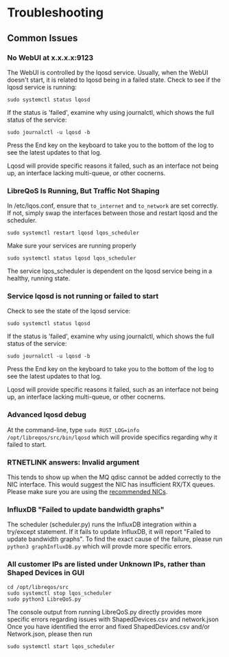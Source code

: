 # Troubleshooting

## Common Issues

### No WebUI at x.x.x.x:9123

The WebUI is controlled by the lqosd service. Usually, when the WebUI doesn't start, it is related to lqosd being in a failed state.
Check to see if the lqosd service is running:
```
sudo systemctl status lqosd
```

If the status is 'failed', examine why using journalctl, which shows the full status of the service:
```
sudo journalctl -u lqosd -b
```
Press the End key on the keyboard to take you to the bottom of the log to see the latest updates to that log.

Lqosd will provide specific reasons it failed, such as an interface not being up, an interface lacking multi-queue, or other cocnerns.

### LibreQoS Is Running, But Traffic Not Shaping

In /etc/lqos.conf, ensure that `to_internet` and `to_network` are set correctly. If not, simply swap the interfaces between those and restart lqosd and the scheduler.

```
sudo systemctl restart lqosd lqos_scheduler
```

Make sure your services are running properly

```
sudo systemctl status lqosd lqos_scheduler
```

The service lqos_scheduler is dependent on the lqosd service being in a healthy, running state.

### Service lqosd is not running or failed to start

Check to see the state of the lqosd service:
```
sudo systemctl status lqosd
```

If the status is 'failed', examine why using journalctl, which shows the full status of the service:
```
sudo journalctl -u lqosd -b
```
Press the End key on the keyboard to take you to the bottom of the log to see the latest updates to that log.

Lqosd will provide specific reasons it failed, such as an interface not being up, an interface lacking multi-queue, or other cocnerns.

### Advanced lqosd debug

At the command-line, type ```sudo RUST_LOG=info /opt/libreqos/src/bin/lqosd``` which will provide specifics regarding why it failed to start.

### RTNETLINK answers: Invalid argument

This tends to show up when the MQ qdisc cannot be added correctly to the NIC interface. This would suggest the NIC has insufficient RX/TX queues. Please make sure you are using the [recommended NICs](../../SystemRequirements/Compute.md#network-interface-requirements).

### InfluxDB "Failed to update bandwidth graphs"

The scheduler (scheduler.py) runs the InfluxDB integration within a try/except statement. If it fails to update InfluxDB, it will report "Failed to update bandwidth graphs".
To find the exact cause of the failure, please run ```python3 graphInfluxDB.py``` which will provde more specific errors.

### All customer IPs are listed under Unknown IPs, rather than Shaped Devices in GUI
```
cd /opt/libreqos/src
sudo systemctl stop lqos_scheduler
sudo python3 LibreQoS.py
```

The console output from running LibreQoS.py directly provides more specific errors regarding issues with ShapedDevices.csv and network.json
Once you have identified the error and fixed ShapedDevices.csv and/or Network.json, please then run

```sudo systemctl start lqos_scheduler```
